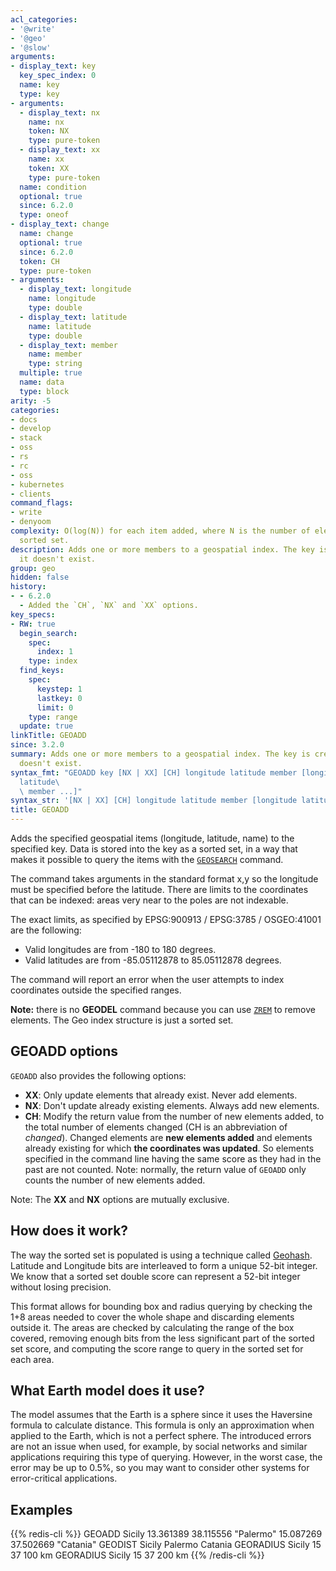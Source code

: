 ```yaml
---
acl_categories:
- '@write'
- '@geo'
- '@slow'
arguments:
- display_text: key
  key_spec_index: 0
  name: key
  type: key
- arguments:
  - display_text: nx
    name: nx
    token: NX
    type: pure-token
  - display_text: xx
    name: xx
    token: XX
    type: pure-token
  name: condition
  optional: true
  since: 6.2.0
  type: oneof
- display_text: change
  name: change
  optional: true
  since: 6.2.0
  token: CH
  type: pure-token
- arguments:
  - display_text: longitude
    name: longitude
    type: double
  - display_text: latitude
    name: latitude
    type: double
  - display_text: member
    name: member
    type: string
  multiple: true
  name: data
  type: block
arity: -5
categories:
- docs
- develop
- stack
- oss
- rs
- rc
- oss
- kubernetes
- clients
command_flags:
- write
- denyoom
complexity: O(log(N)) for each item added, where N is the number of elements in the
  sorted set.
description: Adds one or more members to a geospatial index. The key is created if
  it doesn't exist.
group: geo
hidden: false
history:
- - 6.2.0
  - Added the `CH`, `NX` and `XX` options.
key_specs:
- RW: true
  begin_search:
    spec:
      index: 1
    type: index
  find_keys:
    spec:
      keystep: 1
      lastkey: 0
      limit: 0
    type: range
  update: true
linkTitle: GEOADD
since: 3.2.0
summary: Adds one or more members to a geospatial index. The key is created if it
  doesn't exist.
syntax_fmt: "GEOADD key [NX | XX] [CH] longitude latitude member [longitude
  latitude\
  \ member ...]"
syntax_str: '[NX | XX] [CH] longitude latitude member [longitude latitude member ...]'
title: GEOADD
---
```

Adds the specified geospatial items (longitude, latitude, name) to the specified key. Data is stored into the key as a sorted set, in a way that makes it possible to query the items with the [`GEOSEARCH`](/commands/geosearch) command.

The command takes arguments in the standard format x,y so the longitude must be specified before the latitude. There are limits to the coordinates that can be indexed: areas very near to the poles are not indexable.

The exact limits, as specified by EPSG:900913 / EPSG:3785 / OSGEO:41001 are the following:

* Valid longitudes are from -180 to 180 degrees.
* Valid latitudes are from -85.05112878 to 85.05112878 degrees.

The command will report an error when the user attempts to index coordinates outside the specified ranges.

**Note:** there is no **GEODEL** command because you can use [`ZREM`](/commands/zrem) to remove elements. The Geo index structure is just a sorted set.

## GEOADD options

`GEOADD` also provides the following options:

* **XX**: Only update elements that already exist. Never add elements.
* **NX**: Don't update already existing elements. Always add new elements.
* **CH**: Modify the return value from the number of new elements added, to the total number of elements changed (CH is an abbreviation of *changed*). Changed elements are **new elements added** and elements already existing for which **the coordinates was updated**. So elements specified in the command line having the same score as they had in the past are not counted. Note: normally, the return value of `GEOADD` only counts the number of new elements added.

Note: The **XX** and **NX** options are mutually exclusive.

How does it work?
---

The way the sorted set is populated is using a technique called
[Geohash](https://en.wikipedia.org/wiki/Geohash). Latitude and Longitude
bits are interleaved to form a unique 52-bit integer. We know
that a sorted set double score can represent a 52-bit integer without losing
precision.

This format allows for bounding box and radius querying by checking the 1+8 areas needed to cover the whole shape and discarding elements outside it. The areas are checked by calculating the range of the box covered, removing enough bits from the less significant part of the sorted set score, and computing the score range to query in the sorted set for each area.

What Earth model does it use?
---

The model assumes that the Earth is a sphere since it uses the Haversine formula to calculate distance. This formula is only an approximation when applied to the Earth, which is not a perfect sphere.
The introduced errors are not an issue when used, for example, by social networks and similar applications requiring this type of querying. 
However, in the worst case, the error may be up to 0.5%, so you may want to consider other systems for error-critical applications.

## Examples

{{% redis-cli %}}
GEOADD Sicily 13.361389 38.115556 "Palermo" 15.087269 37.502669 "Catania"
GEODIST Sicily Palermo Catania
GEORADIUS Sicily 15 37 100 km
GEORADIUS Sicily 15 37 200 km
{{% /redis-cli %}}

